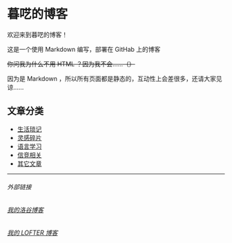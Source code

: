 # 暮呓的博客

欢迎来到暮呓的博客！

这是一个使用 Markdown 编写，部署在 GitHab 上的博客

~~你问我为什么不用 HTML ？因为我不会……（）~~

因为是 Markdown ，所以所有页面都是静态的，互动性上会差很多，还请大家见谅……

## 文章分类

- [生活琐记](/life.md)
- [灵感碎片](/insp.md)
- [语言学习](/lang.md)
- [信竞相关](/oi.md)
- [其它文章](other.md)

---
###### 外部链接
###### [我的洛谷博客](https://muhyih.blog.luogu.org/)
###### [我的 LOFTER 博客](https://seven-celsius-sunny.lofter.com/)

